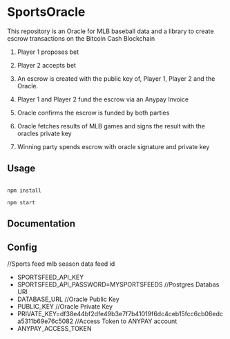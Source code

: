 # SportsOracle

This repository is an Oracle for MLB baseball data and a library to create escrow transactions on the Bitcoin Cash Blockchain 

1. Player 1 proposes bet 

2. Player 2 accepts bet 

3. An escrow is created with the public key of, Player 1, Player 2 and the Oracle.

4. Player 1 and Player 2 fund the escrow via an Anypay Invoice

5. Oracle confirms the escrow is funded by both parties 

6. Oracle fetches results of MLB games and signs the result with the oracles private key

7. Winning party spends escrow with oracle signature and private key 

## Usage

```

npm install

npm start

```


## Documentation

    

## Config 
  //Sports feed mlb season data feed id
  - SPORTSFEED_API_KEY
  - SPORTSFEED_API_PASSWORD=MYSPORTSFEEDS
  //Postgres Databas URl
  - DATABASE_URL
  //Oracle Public Key 
  - PUBLIC_KEY
  //Oracle Private Key
  - PRIVATE_KEY=df38e44bf2dfe49b3e7f7b41019f6dc4ceb15fcc6cb06edca5311b69e76c5082
  //Access Token to ANYPAY account
  - ANYPAY_ACCESS_TOKEN


